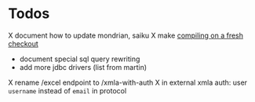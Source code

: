 # Todos

X document how to update mondrian, saiku
X make [compiling on a fresh checkout](https://github.com/project-a/mondrian-server/commit/082c92f07b0cf7bbef04014deeac67571ca4e636)
- document special sql query rewriting
- add more jdbc drivers (list from martin)

X rename /excel endpoint to /xmla-with-auth
X in external xmla auth: user `username` instead of `email` in protocol